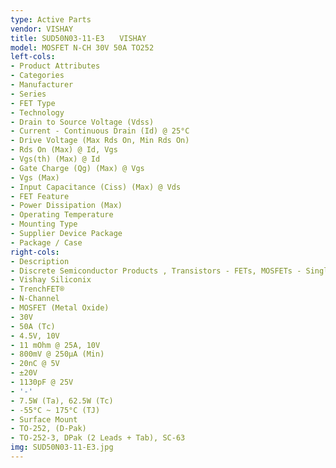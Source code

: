 ```yaml
---
type: Active Parts
vendor: VISHAY
title: SUD50N03-11-E3　　VISHAY
model: MOSFET N-CH 30V 50A TO252
left-cols:
- Product Attributes
- Categories
- Manufacturer
- Series
- FET Type
- Technology
- Drain to Source Voltage (Vdss)
- Current - Continuous Drain (Id) @ 25°C
- Drive Voltage (Max Rds On, Min Rds On)
- Rds On (Max) @ Id, Vgs
- Vgs(th) (Max) @ Id
- Gate Charge (Qg) (Max) @ Vgs
- Vgs (Max)
- Input Capacitance (Ciss) (Max) @ Vds
- FET Feature
- Power Dissipation (Max)
- Operating Temperature
- Mounting Type
- Supplier Device Package
- Package / Case
right-cols:
- Description
- Discrete Semiconductor Products , Transistors - FETs, MOSFETs - Single
- Vishay Siliconix
- TrenchFET®
- N-Channel
- MOSFET (Metal Oxide)
- 30V
- 50A (Tc)
- 4.5V, 10V
- 11 mOhm @ 25A, 10V
- 800mV @ 250µA (Min)
- 20nC @ 5V
- ±20V
- 1130pF @ 25V
- '-'
- 7.5W (Ta), 62.5W (Tc)
- -55°C ~ 175°C (TJ)
- Surface Mount
- TO-252, (D-Pak)
- TO-252-3, DPak (2 Leads + Tab), SC-63
img: SUD50N03-11-E3.jpg
---
```

